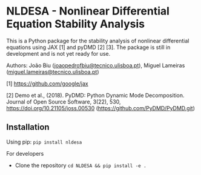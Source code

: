 # NLDESA - Nonlinear Differential Equation Stability Analysis

This is a Python package for the stability analysis of nonlinear differential equations using JAX [1] and pyDMD [2] [3].
The package is still in development and is not yet ready for use.

Authors: João Biu (joaopedrofbiu@tecnico.ulisboa.pt), Miguel Lameiras (miguel.lameiras@tecnico.ulisboa.pt)

[1] https://github.com/google/jax

[2] Demo et al., (2018). PyDMD: Python Dynamic Mode Decomposition. Journal of Open Source Software, 3(22), 530, https://doi.org/10.21105/joss.00530 (https://github.com/PyDMD/PyDMD.git)

## Installation
Using pip:
`pip install nldesa`

For developers
- Clone the repository
`cd NLDESA && pip install -e .`
